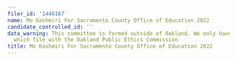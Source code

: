 ```yaml
---
filer_id: '1446167'
name: Mo Kashmiri For Sacramento County Office of Education 2022
candidate_controlled_id: ''
data_warning: This committee is formed outside of Oakland. We only have data on committees
  which file with the Oakland Public Ethics Commission
title: Mo Kashmiri For Sacramento County Office of Education 2022
---
```

